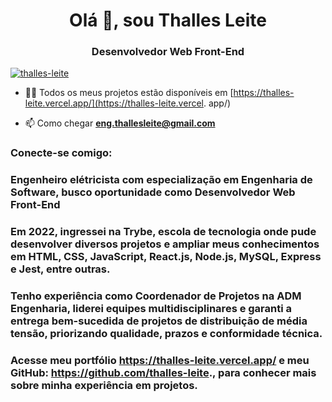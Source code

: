 <h1 align="center">Olá 👋, sou Thalles Leite</h1>
<h3 align="center">Desenvolvedor Web Front-End</h3>


<p align="left"> <a href ="https://github.com/ryo-ma/github-profile-trophy"><img src="https://github-profile-trophy.vercel.app/?username=thalles-leite" alt=" thalles-leite" /></a> </p>

- 👨‍💻 Todos os meus projetos estão disponíveis em [https://thalles-leite.vercel.app/](https://thalles-leite.vercel. app/)

- 📫 Como chegar **eng.thallesleite@gmail.com**

<h3 align="left">Conecte-se comigo:</h3>
<p align="left">
</p>

### Engenheiro elétricista com especialização em Engenharia de Software, busco oportunidade como Desenvolvedor Web Front-End

### Em 2022, ingressei na Trybe, escola de tecnologia onde pude desenvolver diversos projetos e ampliar meus conhecimentos em HTML, CSS, JavaScript, React.js, Node.js, MySQL, Express e Jest, entre outras.

### Tenho experiência como Coordenador de Projetos na ADM Engenharia, liderei equipes multidisciplinares e garanti a entrega bem-sucedida de projetos de distribuição de média tensão, priorizando qualidade, prazos e conformidade técnica.

### Acesse meu portfólio https://thalles-leite.vercel.app/ e meu GitHub: https://github.com/thalles-leite., para conhecer mais sobre minha experiência em projetos.
